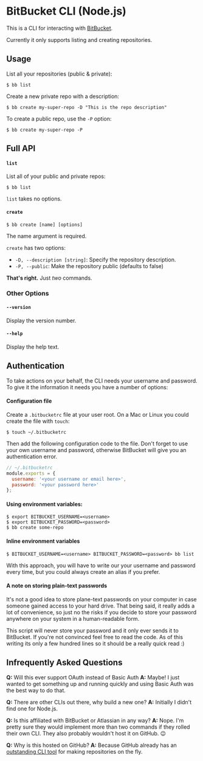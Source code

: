 # BitBucket CLI (Node.js)

This is a CLI for interacting with [BitBucket][bb].

[bb]: https://bitbucket.org/

Currently it only supports listing and creating repositories.

## Usage

List all your repositories (public & private):

```
$ bb list
```

Create a new private repo with a description:

```
$ bb create my-super-repo -D "This is the repo description"
```

To create a public repo, use the `-P` option:

```
$ bb create my-super-repo -P
```

## Full API

#### `list`

List all of your public and private repos:

```
$ bb list
```

`list` takes no options.

#### `create`

```
$ bb create [name] [options]
```

The name argument is required.

`create` has two options:

* `-D, --description [string]`: Specify the repository description. 
* `-P, --public`: Make the repository public (defaults to false)

**That's right.** Just _two_ commands.

### Other Options

#### `--version`

Display the version number.

#### `--help`

Display the help text.

## Authentication

To take actions on your behalf, the CLI needs your username and password. To give it the information it needs you have a number of options:

#### Configuration file

Create a `.bitbucketrc` file at your user root. On a Mac or Linux you could create the file with `touch`:

```
$ touch ~/.bitbucketrc
```

Then add the following configuration code to the file. Don't forget to use your own username and password, otherwise BitBucket will give you an authentication error.

```js
// ~/.bitbucketrc
module.exports = {
  username: '<your username or email here>',
  password: '<your password here>'
};
```

#### Using environment variables:

```
$ export BITBUCKET_USERNAME=<username>
$ export BITBUCKET_PASSWORD=<password>
$ bb create some-repo
```

#### Inline environment variables

```
$ BITBUCKET_USERNAME=<username> BITBUCKET_PASSWORD=<password> bb list
```

With this approach, you will have to write our your username and password every time, but you could always create an alias if you prefer.

#### A note on storing plain-text passwords

It's not a good idea to store plane-text passwords on your computer in case someone gained access to your hard drive. That being said, it really adds a lot of convenience, so just no the risks if you decide to store your password anywhere on your system in a human-readable form.

This script will never store your password and it only ever sends it to BitBucket. If you're not convinced feel free to read the code. As of this writing its only a few hundred lines so it should be a really quick read :)

## Infrequently Asked Questions

**Q:** Will this ever support OAuth instead of Basic Auth
**A:** Maybe! I just wanted to get something up and running quickly and using Basic Auth was the best way to do that.

**Q:** There are other CLIs out there, why build a new one?
**A:** Initially I didn't find one for Node.js.

**Q:** Is this affiliated with BitBucket or Atlassian in any way?
**A:** Nope. I'm pretty sure they would implement more than two commands if they rolled their own CLI. They also probably wouldn't host it on GitHub. :wink:

**Q:** Why is this hosted on GitHub?
**A:** Because GitHub already has an [outstanding CLI tool][hub] for making repositories on the fly.

[hub]: https://hub.github.com/
